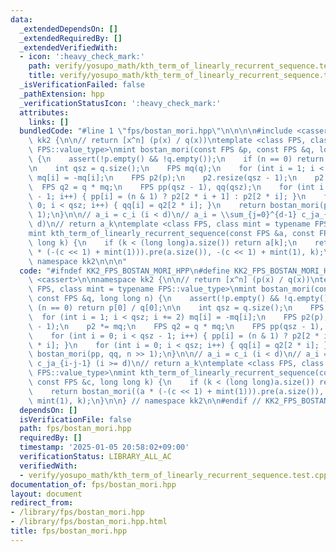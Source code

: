 ```yaml
---
data:
  _extendedDependsOn: []
  _extendedRequiredBy: []
  _extendedVerifiedWith:
  - icon: ':heavy_check_mark:'
    path: verify/yosupo_math/kth_term_of_linearly_recurrent_sequence.test.cpp
    title: verify/yosupo_math/kth_term_of_linearly_recurrent_sequence.test.cpp
  _isVerificationFailed: false
  _pathExtension: hpp
  _verificationStatusIcon: ':heavy_check_mark:'
  attributes:
    links: []
  bundledCode: "#line 1 \"fps/bostan_mori.hpp\"\n\n\n\n#include <cassert>\n\nnamespace\
    \ kk2 {\n\n// return [x^n] (p(x) / q(x))\ntemplate <class FPS, class mint = typename\
    \ FPS::value_type>\nmint bostan_mori(const FPS &p, const FPS &q, long long n)\
    \ {\n    assert(!p.empty() && !q.empty());\n    if (n == 0) return p[0] / q[0];\n\
    \n    int qsz = q.size();\n    FPS mq(q);\n    for (int i = 1; i < qsz; i += 2)\
    \ mq[i] = -mq[i];\n    FPS p2(p);\n    p2.resize(qsz - 1);\n    p2 *= mq;\n  \
    \  FPS q2 = q * mq;\n    FPS pp(qsz - 1), qq(qsz);\n    for (int i = 0; i < qsz\
    \ - 1; i++) { pp[i] = (n & 1) ? p2[2 * i + 1] : p2[2 * i]; }\n    for (int i =\
    \ 0; i < qsz; i++) { qq[i] = q2[2 * i]; }\n    return bostan_mori(pp, qq, n >>\
    \ 1);\n}\n\n// a_i = c_i (i < d)\n// a_i = \\sum_{j=0}^{d-1} c_ja_{i-j-1} (i >=\
    \ d)\n// return a_k\ntemplate <class FPS, class mint = typename FPS::value_type>\n\
    mint kth_term_of_linearly_recurrent_sequence(const FPS &a, const FPS &c, long\
    \ long k) {\n    if (k < (long long)a.size()) return a[k];\n    return bostan_mori((a\
    \ * (-(c << 1) + mint(1))).pre(a.size()), -(c << 1) + mint(1), k);\n}\n\n} //\
    \ namespace kk2\n\n\n"
  code: "#ifndef KK2_FPS_BOSTAN_MORI_HPP\n#define KK2_FPS_BOSTAN_MORI_HPP 1\n\n#include\
    \ <cassert>\n\nnamespace kk2 {\n\n// return [x^n] (p(x) / q(x))\ntemplate <class\
    \ FPS, class mint = typename FPS::value_type>\nmint bostan_mori(const FPS &p,\
    \ const FPS &q, long long n) {\n    assert(!p.empty() && !q.empty());\n    if\
    \ (n == 0) return p[0] / q[0];\n\n    int qsz = q.size();\n    FPS mq(q);\n  \
    \  for (int i = 1; i < qsz; i += 2) mq[i] = -mq[i];\n    FPS p2(p);\n    p2.resize(qsz\
    \ - 1);\n    p2 *= mq;\n    FPS q2 = q * mq;\n    FPS pp(qsz - 1), qq(qsz);\n\
    \    for (int i = 0; i < qsz - 1; i++) { pp[i] = (n & 1) ? p2[2 * i + 1] : p2[2\
    \ * i]; }\n    for (int i = 0; i < qsz; i++) { qq[i] = q2[2 * i]; }\n    return\
    \ bostan_mori(pp, qq, n >> 1);\n}\n\n// a_i = c_i (i < d)\n// a_i = \\sum_{j=0}^{d-1}\
    \ c_ja_{i-j-1} (i >= d)\n// return a_k\ntemplate <class FPS, class mint = typename\
    \ FPS::value_type>\nmint kth_term_of_linearly_recurrent_sequence(const FPS &a,\
    \ const FPS &c, long long k) {\n    if (k < (long long)a.size()) return a[k];\n\
    \    return bostan_mori((a * (-(c << 1) + mint(1))).pre(a.size()), -(c << 1) +\
    \ mint(1), k);\n}\n\n} // namespace kk2\n\n#endif // KK2_FPS_BOSTAN_MORI_HPP\n"
  dependsOn: []
  isVerificationFile: false
  path: fps/bostan_mori.hpp
  requiredBy: []
  timestamp: '2025-01-05 20:58:02+09:00'
  verificationStatus: LIBRARY_ALL_AC
  verifiedWith:
  - verify/yosupo_math/kth_term_of_linearly_recurrent_sequence.test.cpp
documentation_of: fps/bostan_mori.hpp
layout: document
redirect_from:
- /library/fps/bostan_mori.hpp
- /library/fps/bostan_mori.hpp.html
title: fps/bostan_mori.hpp
---
```

